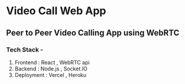 # Video Call Web App

## Peer to Peer Video Calling App using WebRTC 

### Tech Stack -

1. Frontend : React , WebRTC api
2. Backend : Node.js , Socket.IO
3. Deployment : Vercel , Heroku

